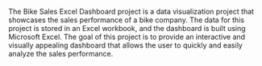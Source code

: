 The Bike Sales Excel Dashboard project is a data visualization project that showcases the sales performance of a bike company. The data for this project is stored in an Excel workbook, and the dashboard is built using Microsoft Excel. The goal of this project is to provide an interactive and visually appealing dashboard that allows the user to quickly and easily analyze the sales performance.
